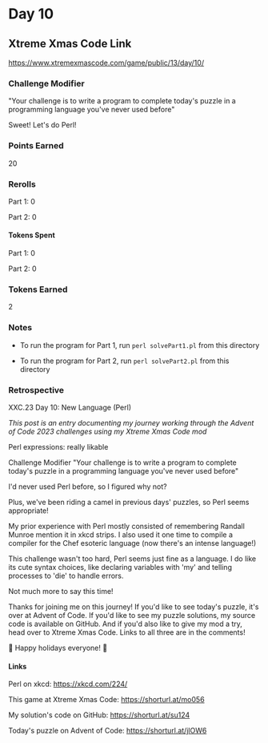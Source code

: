 # Day 10

## Xtreme Xmas Code Link

https://www.xtremexmascode.com/game/public/13/day/10/

### Challenge Modifier

"Your challenge is to write a program to complete today's puzzle in a programming language you've never used before"

Sweet! Let's do Perl!

### Points Earned

20

### Rerolls

Part 1: 0

Part 2: 0

#### Tokens Spent

Part 1: 0

Part 2: 0

### Tokens Earned

2

### Notes

- To run the program for Part 1, run `perl solvePart1.pl` from this directory

- To run the program for Part 2, run `perl solvePart2.pl` from this directory

### Retrospective

XXC.23 Day 10: New Language (Perl)

_This post is an entry documenting my journey working through the Advent of Code 2023 challenges using my Xtreme Xmas Code mod_

Perl expressions: really likable

Challenge Modifier "Your challenge is to write a program to complete today's puzzle in a programming language you've never used before"

I'd never used Perl before, so I figured why not?

Plus, we've been riding a camel in previous days' puzzles, so Perl seems appropriate!

My prior experience with Perl mostly consisted of remembering Randall Munroe mention it in xkcd strips. I also used it one time to compile a compiler for the Chef esoteric language (now there's an intense language!)

This challenge wasn't too hard, Perl seems just fine as a language. I do like its cute syntax choices, like declaring variables with 'my' and telling processes to 'die' to handle errors.

Not much more to say this time!

Thanks for joining me on this journey! If you'd like to see today's puzzle, it's over at Advent of Code. If you'd like to see my puzzle solutions, my source code is available on GitHub. And if you'd also like to give my mod a try, head over to Xtreme Xmas Code. Links to all three are in the comments!

🎄 Happy holidays everyone! 🎄

#### Links

Perl on xkcd: https://xkcd.com/224/

This game at Xtreme Xmas Code: https://shorturl.at/mo056

My solution's code on GitHub: https://shorturl.at/su124

Today's puzzle on Advent of Code: https://shorturl.at/jlOW6


